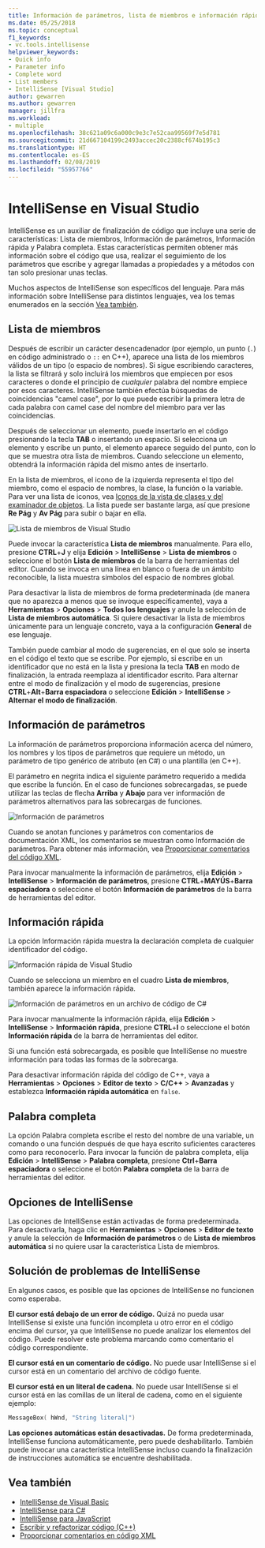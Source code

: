 ```yaml
---
title: Información de parámetros, lista de miembros e información rápida
ms.date: 05/25/2018
ms.topic: conceptual
f1_keywords:
- vc.tools.intellisense
helpviewer_keywords:
- Quick info
- Parameter info
- Complete word
- List members
- IntelliSense [Visual Studio]
author: gewarren
ms.author: gewarren
manager: jillfra
ms.workload:
- multiple
ms.openlocfilehash: 38c621a09c6a000c9e3c7e52caa99569f7e5d781
ms.sourcegitcommit: 21d667104199c2493accec20c2388cf674b195c3
ms.translationtype: HT
ms.contentlocale: es-ES
ms.lasthandoff: 02/08/2019
ms.locfileid: "55957766"
---
```

# <a name="intellisense-in-visual-studio"></a>IntelliSense en Visual Studio

IntelliSense es un auxiliar de finalización de código que incluye una serie de características: Lista de miembros, Información de parámetros, Información rápida y Palabra completa. Estas características permiten obtener más información sobre el código que usa, realizar el seguimiento de los parámetros que escribe y agregar llamadas a propiedades y a métodos con tan solo presionar unas teclas.

Muchos aspectos de IntelliSense son específicos del lenguaje. Para más información sobre IntelliSense para distintos lenguajes, vea los temas enumerados en la sección [Vea también](#see-also).

## <a name="list-members"></a>Lista de miembros

Después de escribir un carácter desencadenador (por ejemplo, un punto (`.`) en código administrado o `::` en C++), aparece una lista de los miembros válidos de un tipo (o espacio de nombres). Si sigue escribiendo caracteres, la lista se filtrará y solo incluirá los miembros que empiecen por esos caracteres o donde el principio de *cualquier* palabra del nombre empiece por esos caracteres. IntelliSense también efectúa búsquedas de coincidencias "camel case", por lo que puede escribir la primera letra de cada palabra con camel case del nombre del miembro para ver las coincidencias.

Después de seleccionar un elemento, puede insertarlo en el código presionando la tecla **TAB** o insertando un espacio. Si selecciona un elemento y escribe un punto, el elemento aparece seguido del punto, con lo que se muestra otra lista de miembros. Cuando seleccione un elemento, obtendrá la información rápida del mismo antes de insertarlo.

En la lista de miembros, el icono de la izquierda representa el tipo del miembro, como el espacio de nombres, la clase, la función o la variable. Para ver una lista de iconos, vea [Iconos de la vista de clases y del examinador de objetos](../ide/class-view-and-object-browser-icons.md). La lista puede ser bastante larga, así que presione **Re Pág** y **Av Pág** para subir o bajar en ella.

![Lista de miembros de Visual Studio](../ide/media/vs2015_intellisense.png)

Puede invocar la característica **Lista de miembros** manualmente. Para ello, presione **CTRL**+**J** y elija **Edición** > **IntelliSense** > **Lista de miembros** o seleccione el botón **Lista de miembros** de la barra de herramientas del editor. Cuando se invoca en una línea en blanco o fuera de un ámbito reconocible, la lista muestra símbolos del espacio de nombres global.

Para desactivar la lista de miembros de forma predeterminada (de manera que no aparezca a menos que se invoque específicamente), vaya a **Herramientas** > **Opciones** > **Todos los lenguajes** y anule la selección de **Lista de miembros automática**. Si quiere desactivar la lista de miembros únicamente para un lenguaje concreto, vaya a la configuración **General** de ese lenguaje.

También puede cambiar al modo de sugerencias, en el que solo se inserta en el código el texto que se escribe. Por ejemplo, si escribe en un identificador que no está en la lista y presiona la tecla **TAB** en modo de finalización, la entrada reemplaza al identificador escrito. Para alternar entre el modo de finalización y el modo de sugerencias, presione **CTRL**+**Alt**+**Barra espaciadora** o seleccione **Edición** > **IntelliSense** > **Alternar el modo de finalización**.

## <a name="parameter-info"></a>Información de parámetros

La información de parámetros proporciona información acerca del número, los nombres y los tipos de parámetros que requiere un método, un parámetro de tipo genérico de atributo (en C#) o una plantilla (en C++).

El parámetro en negrita indica el siguiente parámetro requerido a medida que escribe la función. En el caso de funciones sobrecargadas, se puede utilizar las teclas de flecha **Arriba** y **Abajo** para ver información de parámetros alternativos para las sobrecargas de funciones.

![Información de parámetros](../ide/media/vs2015_param_info.png)

Cuando se anotan funciones y parámetros con comentarios de documentación XML, los comentarios se muestran como Información de parámetros. Para obtener más información, vea [Proporcionar comentarios del código XML](reference/generate-xml-documentation-comments.md).

Para invocar manualmente la información de parámetros, elija **Edición** > **IntelliSense** > **Información de parámetros**, presione **CTRL**+**MAYÚS**+**Barra espaciadora** o seleccione el botón **Información de parámetros** de la barra de herramientas del editor.

## <a name="quick-info"></a>Información rápida

La opción Información rápida muestra la declaración completa de cualquier identificador del código.

![Información rápida de Visual Studio](../ide/media/vs2015_quick_info.png)

Cuando se selecciona un miembro en el cuadro **Lista de miembros**, también aparece la información rápida.

![Información de parámetros en un archivo de código de C&#35;](../ide/media/vs2015_paraminfo.png)

Para invocar manualmente la información rápida, elija **Edición** > **IntelliSense** > **Información rápida**, presione **CTRL**+**I** o seleccione el botón **Información rápida** de la barra de herramientas del editor.

Si una función está sobrecargada, es posible que IntelliSense no muestre información para todas las formas de la sobrecarga.

Para desactivar información rápida del código de C++, vaya a **Herramientas** > **Opciones** > **Editor de texto** > **C/C++** > **Avanzadas** y establezca **Información rápida automática** en `false`.

## <a name="complete-word"></a>Palabra completa

La opción Palabra completa escribe el resto del nombre de una variable, un comando o una función después de que haya escrito suficientes caracteres como para reconocerlo. Para invocar la función de palabra completa, elija **Edición** > **IntelliSense** > **Palabra completa**, presione **Ctrl**+**Barra espaciadora** o seleccione el botón **Palabra completa** de la barra de herramientas del editor.

## <a name="intellisense-options"></a>Opciones de IntelliSense

Las opciones de IntelliSense están activadas de forma predeterminada. Para desactivarla, haga clic en **Herramientas** > **Opciones** > **Editor de texto** y anule la selección de **Información de parámetros** o de **Lista de miembros automática** si no quiere usar la característica Lista de miembros.

## <a name="troubleshoot-intellisense"></a>Solución de problemas de IntelliSense

En algunos casos, es posible que las opciones de IntelliSense no funcionen como esperaba.

**El cursor está debajo de un error de código.** Quizá no pueda usar IntelliSense si existe una función incompleta u otro error en el código encima del cursor, ya que IntelliSense no puede analizar los elementos del código. Puede resolver este problema marcando como comentario el código correspondiente.

**El cursor está en un comentario de código.** No puede usar IntelliSense si el cursor está en un comentario del archivo de código fuente.

**El cursor está en un literal de cadena.** No puede usar IntelliSense si el cursor está en las comillas de un literal de cadena, como en el siguiente ejemplo:

```cpp
MessageBox( hWnd, "String literal|")
```

**Las opciones automáticas están desactivadas.** De forma predeterminada, IntelliSense funciona automáticamente, pero puede deshabilitarlo. También puede invocar una característica IntelliSense incluso cuando la finalización de instrucciones automática se encuentre deshabilitada.

## <a name="see-also"></a>Vea también

- [IntelliSense de Visual Basic](../ide/visual-basic-specific-intellisense.md)
- [IntelliSense para C#](../ide/visual-csharp-intellisense.md)
- [IntelliSense para JavaScript](../ide/javascript-intellisense.md)
- [Escribir y refactorizar código (C++)](/cpp/ide/writing-and-refactoring-code-cpp)
- [Proporcionar comentarios en código XML](reference/generate-xml-documentation-comments.md)
